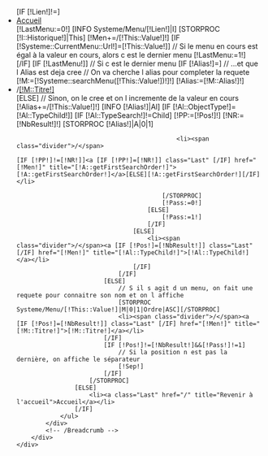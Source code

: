 <section id="top-breadcrumb">
	<div class="container">
		<div class="row-fluid">
			<!-- Breadcrumb -->
			<div id="breadcrumb">
				<ul class="breadcrumb">
					[IF [!Lien!]!=]
						<li><a class="Last" href="/" title="Revenir à l'accueil">Accueil</a></li>
						[!LastMenu:=0!]
						[INFO Systeme/Menu/[!Lien!]|I]
						[STORPROC [!I::Historique!]|This]
							[!Men+=/[!This::Value!]!]
							[IF [!Systeme::CurrentMenu::Url!]=[!This::Value!]]
								// Si le menu en cours est égal à la valeur en cours, alors c est le dernier menu
								[!LastMenu:=1!]
							[/IF]
							[IF [!LastMenu!]]
								// Si c est le dernier menu 
								[IF [!Alias!]=]
									// ...et que l Alias est deja cree
									// On va cherche l alias pour completer la requete
									[!M:=[!Systeme::searchMenu([!This::Value!])!]!]
									[!Alias:=[!M::Alias!]!]
									<li><span class="divider">/</span><a [IF [!Pos!]=[!NbResult!]] class="Last" [/IF] href="[!Men!]" title="[!M::Titre!]">[!M::Titre!]</a></li>
								[ELSE]
									// Sinon, on le cree et on l incremente de la valeur en cours
									[!Alias+=/[!This::Value!]!]
									[INFO [!Alias!]|Al]
									[IF [!Al::ObjectType!]=[!Al::TypeChild!]]
										[IF [!Al::TypeSearch!]!=Child]
											[!PP:=[!Pos!]!]
											[!NR:=[!NbResult!]!]
											[STORPROC [!Alias!]|A|0|1]
																		
											    <li><span class="divider">/</span>
                                                                                                [IF [!PP!]!=[!NR!]]<a [IF [!PP!]=[!NR!]] class="Last" [/IF] href="[!Men!]" title="[!A::getFirstSearchOrder!]">[!A::getFirstSearchOrder!]</a>[ELSE][!A::getFirstSearchOrder!][/IF]</li>
				
											[/STORPROC]
											[!Pass:=0!]
										[ELSE]
											[!Pass:=1!]
										[/IF]
									[ELSE]
										<li><span class="divider">/</span><a [IF [!Pos!]=[!NbResult!]] class="Last" [/IF] href="[!Men!]" title="[!Al::TypeChild!]">[!Al::TypeChild!]</a></li>
									[/IF]
								[/IF]
							[ELSE]
								// S il s agit d un menu, on fait une requete pour connaitre son nom et on l affiche
								[STORPROC Systeme/Menu/[!This::Value!]|M|0|1|Ordre|ASC][/STORPROC]
								<li><span class="divider">/</span><a [IF [!Pos!]=[!NbResult!]] class="Last" [/IF] href="[!Men!]" title="[!M::Titre!]">[!M::Titre!]</a></li>
							[/IF]
							[IF [!Pos!]!=[!NbResult!]&&[!Pass!]!=1]
								// Si la position n est pas la dernière, on affiche le séparateur
								[!Sep!]
							[/IF]
						[/STORPROC]
					[ELSE]
						<li><a class="Last" href="/" title="Revenir à l'accueil">Accueil</a></li>
					[/IF]
				</ul>
			</div>
			<!-- /Breadcrumb -->
		</div>
	</div>
</section>
